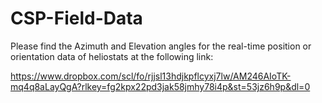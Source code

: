 # CSP-Field-Data

Please find the Azimuth and Elevation angles for the real-time position or orientation data of heliostats at the following link:

https://www.dropbox.com/scl/fo/rjjsl13hdjkpflcyxj7lw/AM246AIoTK-mq4q8aLayQgA?rlkey=fg2kpx22pd3jak58jmhy78i4p&st=53jz6h9p&dl=0

